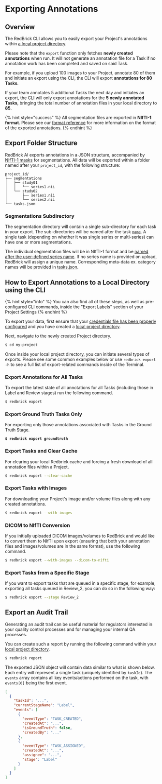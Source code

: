 # Exporting Annotations

## Overview

The RedBrick CLI allows you to easily export your Project's annotations within [a local project directory](creating-and-cloning-projects.md).&#x20;

Please note that the `export` function only fetches **newly created annotations** when run. It will not generate an annotation file for a Task if no annotation work has been completed and saved on said Task.&#x20;

For example, if you upload 100 images to your Project, annotate 80 of them and initiate an export using the CLI, the CLI will export **annotations for 80 Tasks**.&#x20;

If your team annotates 5 additional Tasks the next day and initiates an export, the CLI will only export annotations for the **5 newly annotated Tasks**, bringing the total number of annotation files in your local directory to **85**.

{% hint style="success" %}
All segmentation files are exported in **NIfTI-1 format**. Please see our [format reference](../format-reference.md) for more information on the format of the exported annotations.
{% endhint %}

## Export Folder Structure

RedBrick AI exports annotations in a JSON structure, accompanied by [NIfTI-1 masks](https://nifti.nimh.nih.gov/nifti-1/) for segmentations. All data will be exported within a folder named after your `project_id`, with the following structure:

```
project_id/
├── segmentations
│   ├── study01
│   │   └── series1.nii
│   └── study02
│       ├── series1.nii
│       └── series2.nii
└── tasks.json
```

### Segmentations Subdirectory

The segmentation directory will contain a single sub-directory for each task in your export. The sub-directories will be named after the task [`name`](exporting-annotations.md#name-string). A single task (depending on whether it was single series or multi-series) can have one or more segmentations.

The individual segmentation files will be in NIfTI-1 format and be [named after the user-defined series name](exporting-annotations.md#name-string-1). If no series name is provided on upload, RedBrick will assign a unique name. Corresponding meta-data ex. category names will be provided in [tasks.json](exporting-annotations.md#tasks-json).

## How to Export Annotations to a Local Directory using the CLI

{% hint style="info" %}
You can also find all of these steps, as well as pre-configured CLI commands, inside the "Export Labels" section of your Project Settings
{% endhint %}

To export your data, first ensure that your [credentials file has been properly configured](https://docs.redbrickai.com/python-sdk/cli-overview) and you have created a [local project directory](creating-and-cloning-projects.md).&#x20;

Next, navigate to the newly created Project directory.

```bash
$ cd my-project
```

Once inside your local project directory, you can initiate several types of exports. Please see some common examples below or use `redbrick export -h` to see a full list of export-related commands inside of the Terminal.

### Export Annotations for All Tasks

To export the latest state of all annotations for all Tasks (including those in Label and Review stages) run the following command.&#x20;

```bash
$ redbrick export
```

### Export Ground Truth Tasks Only

For exporting only those annotations associated with Tasks in the Ground Truth Stage.

<pre class="language-bash"><code class="lang-bash"><strong>$ redbrick export groundtruth
</strong></code></pre>

### Export Tasks and Clear Cache

For clearing your local Redbrick cache and forcing a fresh download of all annotation files within a Project.

```bash
$ redbrick export --clear-cache
```

### Export Tasks with Images

For downloading your Project's image and/or volume files along with any created annotations.&#x20;

```bash
$ redbrick export --with-images
```

### DICOM to NIfTI Conversion

If you initially uploaded DICOM images/volumes to RedBrick and would like to convert them to NIfTI upon export (ensuring that both your annotation files and images/volumes are in the same format), use the following command.

```bash
$ redbrick export --with-images --dicom-to-nifti
```

### Export Tasks from a Specific Stage

If you want to export tasks that are queued in a specific stage, for example, exporting all tasks queued in Review\_2, you can do so in the following way:

```bash
$ redbrick export --stage Review_2
```

## Export an Audit Trail

Generating an audit trail can be useful material for regulators interested in your quality control processes and for managing your internal QA processes.&#x20;

You can create such a report by running the following command within your [local project directory](creating-and-cloning-projects.md).

```bash
$ redbrick report
```

The exported JSON object will contain data similar to what is shown below. Each entry will represent a single task (uniquely identified by `taskId`). The `events` array contains all key events/actions performed on the task, with `events[0]` being the first event.

```json
[
  {
    "taskId": "...",
    "currentStageName": "Label",
    "events": [
      {
        "eventType": "TASK_CREATED",
        "createdAt": "...",
        "isGroundTruth": false,
        "createdBy": "..."
      },
      {
        "eventType": "TASK_ASSIGNED",
        "createdAt": "...",
        "assignee": "...",
        "stage": "Label"
      }
    ]
  }
]
```
